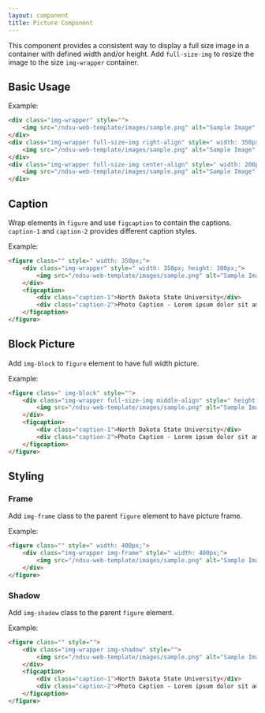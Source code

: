 ```yaml
---
layout: component
title: Picture Component
---
```


This component provides a consistent way to display a full size image in a container with defined width and/or height.
Add `full-size-img` to resize the image to the size `img-wrapper` container.

## Basic Usage

Example:
```html
<div class="img-wrapper" style="">
    <img src="/ndsu-web-template/images/sample.png" alt="Sample Image"  />
</div>
<div class="img-wrapper full-size-img right-align" style=" width: 350px; height: 250px;">
    <img src="/ndsu-web-template/images/sample.png" alt="Sample Image"  />
</div>
<div class="img-wrapper full-size-img center-align" style=" width: 200px; height: 300px;">
    <img src="/ndsu-web-template/images/sample.png" alt="Sample Image"  />
</div>
```

## Caption

Wrap elements in `figure` and use `figcaption` to contain the captions. `caption-1` and `caption-2` provides different caption styles.

Example:
```html
<figure class="" style=" width: 350px;">
    <div class="img-wrapper" style=" width: 350px; height: 300px;">
        <img src="/ndsu-web-template/images/sample.png" alt="Sample Image"  />
    </div>
    <figcaption>
        <div class="caption-1">North Dakota State University</div>
        <div class="caption-2">Photo Caption - Lorem ipsum dolor sit amet, consectetur adipiscing elit.</div>
    </figcaption>
</figure>

```

## Block Picture

Add `img-block` to `figure` element to have full width picture.

Example:
```html
<figure class=" img-block" style="">
    <div class="img-wrapper full-size-img middle-align" style=" height: 300px;">
        <img src="/ndsu-web-template/images/sample.png" alt="Sample Image"  />
    </div>
    <figcaption>
        <div class="caption-1">North Dakota State University</div>
        <div class="caption-2">Photo Caption - Lorem ipsum dolor sit amet, consectetur adipiscing elit.</div>
    </figcaption>
</figure>

```

## Styling

### Frame

Add `img-frame` class to the parent `figure` element to have picture frame.

Example:
```html
<figure class="" style=" width: 400px;">
    <div class="img-wrapper img-frame" style=" width: 400px;">
        <img src="/ndsu-web-template/images/sample.png" alt="Sample Image"  />
    </div>
</figure>

```

### Shadow

Add `img-shadow` class to the parent `figure` element.

Example:
```html
<figure class="" style="">
    <div class="img-wrapper img-shadow" style="">
        <img src="/ndsu-web-template/images/sample.png" alt="Sample Image"  />
    </div>
    <figcaption>
        <div class="caption-1">North Dakota State University</div>
        <div class="caption-2">Photo Caption - Lorem ipsum dolor sit amet, consectetur adipiscing elit.</div>
    </figcaption>
</figure>

```
